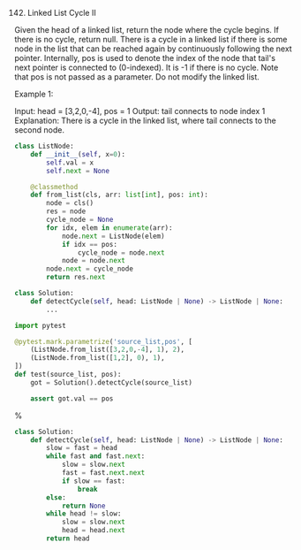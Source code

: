 142. Linked List Cycle II

Given the head of a linked list, return the node where the cycle begins. If there is no cycle, return null.
There is a cycle in a linked list if there is some node in the list that can be reached again by continuously following the next pointer. Internally, pos is used to denote the index of the node that tail's next pointer is connected to (0-indexed). It is -1 if there is no cycle. Note that pos is not passed as a parameter.
Do not modify the linked list.
 
Example 1:

Input: head = [3,2,0,-4], pos = 1
Output: tail connects to node index 1
Explanation: There is a cycle in the linked list, where tail connects to the second node.

```python
class ListNode:
    def __init__(self, x=0):
        self.val = x
        self.next = None

    @classmethod
    def from_list(cls, arr: list[int], pos: int):
        node = cls()
        res = node
        cycle_node = None
        for idx, elem in enumerate(arr):
            node.next = ListNode(elem)
            if idx == pos:
                cycle_node = node.next
            node = node.next
        node.next = cycle_node
        return res.next

class Solution:
    def detectCycle(self, head: ListNode | None) -> ListNode | None:
        ...

import pytest

@pytest.mark.parametrize('source_list,pos', [
    (ListNode.from_list([3,2,0,-4], 1), 2),
    (ListNode.from_list([1,2], 0), 1),
])
def test(source_list, pos):
    got = Solution().detectCycle(source_list)

    assert got.val == pos
```

%

```python
class Solution:
    def detectCycle(self, head: ListNode | None) -> ListNode | None:
        slow = fast = head
        while fast and fast.next:
            slow = slow.next
            fast = fast.next.next
            if slow == fast:
                break
        else:
            return None
        while head != slow:
            slow = slow.next
            head = head.next
        return head
```